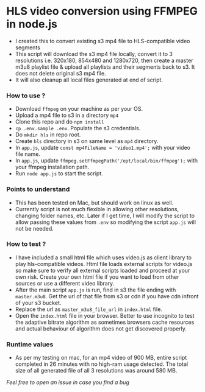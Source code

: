 # HLS video conversion using FFMPEG in node.js

- I created this to convert existing s3 mp4 file to HLS-compatible video segments
- This script will download the s3 mp4 file locally, convert it to 3 resolutions i.e. 320x180, 854x480 and 1280x720, then create a master m3u8 playlist file & upload all playlists and their segments back to s3. It does not delete original s3 mp4 file.
- It will also cleanup all local files generated at end of script.

### How to use ?

- Download `ffmpeg` on your machine as per your OS.
- Upload a mp4 file to s3 in a directory `mp4`
- Clone this repo and do `npm install`
- `cp .env.sample .env`. Populate the s3 credentials.
- Do `mkdir hls` in repo root.
- Create `hls` directory in s3 on same level as `mp4` directory.
- In `app.js`, update `const mp4FileName = 'video1.mp4';` with your video file name. 
- In `app.js`, update `ffmpeg.setFfmpegPath('/opt/local/bin/ffmpeg');` with your ffmpeg installation path.
- Run `node app.js` to start the script.

### Points to understand

- This has been tested on Mac, but should work on linux as well.
- Currently script is not much flexible in allowing other resolutions, changing folder names, etc. Later if I get time, I will modify the script to allow passing these values from `.env` so modifying the script `app.js` will not be needed.

### How to test ?

- I have included a small html file which uses video.js as client library to play hls-compatible videos. Html file loads external scripts for video.js so make sure to verify all external scripts loaded and proceed at your own risk. Create your own html file if you want to load from other sources or use a different video library.
- After the main script `app.js` is run, find in s3 the file ending with `master.m3u8`. Get the url of that file from s3 or cdn if you have cdn infront of your s3 bucket.
- Replace the url as `master_m3u8_file_url` in `index.html` file.
- Open the `index.html` file in your browser. Better to use incognito to test the adaptive bitrate algorithm as sometimes browsers cache resources and actual behaviour of algorithm does not get discovered properly.

### Runtime values

- As per my testing on mac, for an mp4 video of 900 MB, entire script completed in 26 minutes with no high-ram usage detected. The total size of all generated file of all 3 resolutions was around 580 MB.

_Feel free to open an issue in case you find a bug_